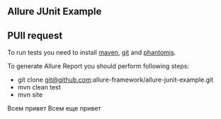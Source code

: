 [phantomjs]: http://phantomjs.org/download.html
[maven]: http://maven.apache.org/
[git]: http://git-scm.com/

## Allure JUnit Example

## PUll request

To run tests you need to install [maven][maven], [git][git] and [phantomjs][phantomjs].

To generate Allure Report you should perform following steps:

* git clone git@github.com:allure-framework/allure-junit-example.git
* mvn clean test
* mvn site


Всем привет
Всем еще привет
